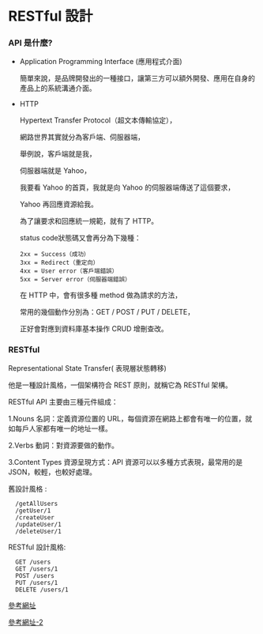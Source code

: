 # RESTful 設計

### API 是什麼?

- Application Programming Interface (應用程式介面)

   簡單來說，是品牌開發出的一種接口，讓第三方可以額外開發、應用在自身的產品上的系統溝通介面。
   
- HTTP

   Hypertext Transfer Protocol（超文本傳輸協定），
   
   網路世界其實就分為客戶端、伺服器端，
   
   舉例說，客戶端就是我，
   
   伺服器端就是 Yahoo，
   
   我要看 Yahoo 的首頁，我就是向 Yahoo 的伺服器端傳送了這個要求，
   
   Yahoo 再回應資源給我。
   
   為了讓要求和回應統一規範，就有了 HTTP。
   
   status code狀態碼又會再分為下幾種：
   
      2xx = Success（成功）
      3xx = Redirect（重定向）
      4xx = User error（客戶端錯誤）
      5xx = Server error（伺服器端錯誤）

   在 HTTP 中，會有很多種 method 做為請求的方法，
   
   常用的幾個動作分別為：GET / POST / PUT / DELETE，
   
   正好會對應到資料庫基本操作 CRUD 增刪查改。

### RESTful

   Representational State Transfer( 表現層狀態轉移)

   他是一種設計風格，一個架構符合 REST 原則，就稱它為 RESTful 架構。

   RESTful API 主要由三種元件組成：

   1.Nouns 名詞：定義資源位置的 URL，每個資源在網路上都會有唯一的位置，就如每戶人家都有唯一的地址一樣。

   2.Verbs 動詞：對資源要做的動作。

   3.Content Types 資源呈現方式：API 資源可以以多種方式表現，最常用的是 JSON，較輕，也較好處理。
   
   舊設計風格 :

      /getAllUsers
      /getUser/1
      /createUser
      /updateUser/1
      /deleteUser/1   

   RESTful 設計風格:

      GET /users
      GET /users/1
      POST /users
      PUT /users/1
      DELETE /users/1

[參考網址](https://charder.readbook.tw/api-design/restful/)

[參考網址-2](https://medium.com/itsems-frontend/api-%E6%98%AF%E4%BB%80%E9%BA%BC-restful-api-%E5%8F%88%E6%98%AF%E4%BB%80%E9%BA%BC-a001a85ab638)
